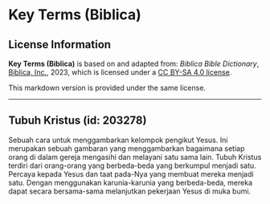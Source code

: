 # Key Terms (Biblica)

## License Information

**Key Terms (Biblica)** is based on and adapted from: _Biblica Bible Dictionary_, [Biblica, Inc.](https://www.biblica.com/), 2023, which is licensed under a [CC BY-SA 4.0 license](https://creativecommons.org/licenses/by-sa/4.0/legalcode.en).

This markdown version is provided under the same license.



--------------------------------

## Tubuh Kristus (id: 203278)

Sebuah cara untuk menggambarkan kelompok pengikut Yesus. Ini merupakan sebuah gambaran yang menggambarkan bagaimana setiap orang di dalam gereja mengasihi dan melayani satu sama lain. Tubuh Kristus terdiri dari orang\-orang yang berbeda\-beda yang berkumpul menjadi satu. Percaya kepada Yesus dan taat pada\-Nya yang membuat mereka menjadi satu. Dengan menggunakan karunia\-karunia yang berbeda\-beda, mereka dapat secara bersama\-sama melanjutkan pekerjaan Yesus di muka bumi.


